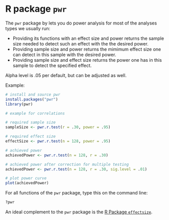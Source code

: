 # R package `pwr`

The `pwr` package by lets you do power analysis for most of the analyses types we usually run: 

- Providing its functions with an effect size and power returns the sample size needed to detect such an effect with the the desired power.
- Providing sample size and power returns the mimimum effect size one can detect in this sample with the desired power. 
- Providing sample size and effect size returns the power one has in this sample to detect the specified effect. 

Alpha level is .05 per default, but can be adjusted as well. 

Example:

```R
# install and source pwr
install.packages("pwr") 
library(pwr)

# example for correlations

# required sample size
sampleSize <- pwr.r.test(r = .30, power = .95)

# required effect size
effectSize <- pwr.r.test(n = 128, power = .95)

# achieved power
achievedPower <- pwr.r.test(n = 128, r = .30)

# achieved power after correction for multiple testing
achievedPower <- pwr.r.test(n = 128, r = .30, sig.level = .01)

# plot power curve
plot(achievedPower)
```

For all functions of the `pwr` package, type this on the command line:

```R
?pwr
```

An ideal complement to the `pwr` package is the [R Package `effectsize`](https://github.com/alex-strobel/DPP-LabManual/blob/main/Research/Analysis/Software/R/effectsize/effectsize.md).
